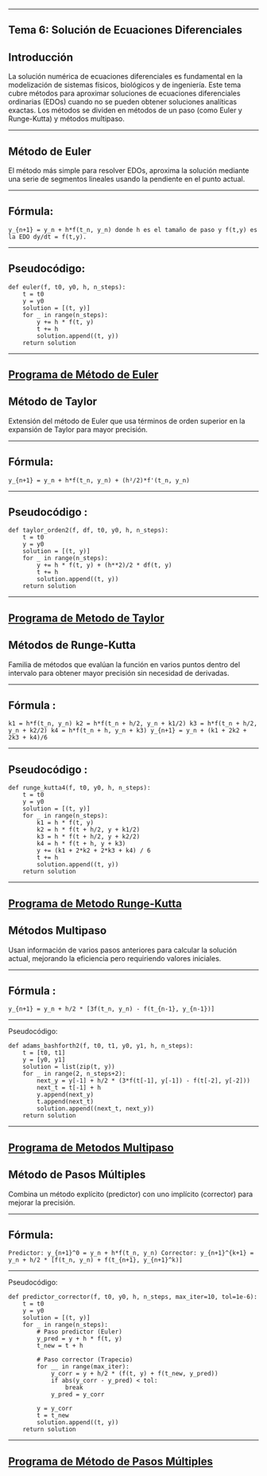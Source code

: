 --------------------------
Tema 6: Solución de Ecuaciones Diferenciales
--------------------------
Introducción
--------------------------

La solución numérica de ecuaciones diferenciales es fundamental en la modelización de sistemas físicos, biológicos y de ingeniería. Este tema cubre métodos para aproximar soluciones de ecuaciones diferenciales ordinarias (EDOs) cuando no se pueden obtener soluciones analíticas exactas. Los métodos se dividen en métodos de un paso (como Euler y Runge-Kutta) y métodos multipaso.

--------------------------
Método de Euler
--------------------------

El método más simple para resolver EDOs, aproxima la solución mediante una serie de segmentos lineales usando la pendiente en el punto actual.

--------------------------
Fórmula:
--------------------------

`y_{n+1} = y_n + h*f(t_n, y_n)
donde h es el tamaño de paso y f(t,y) es la EDO dy/dt = f(t,y).`

---------------------------
Pseudocódigo:
---------------------------
```
def euler(f, t0, y0, h, n_steps):
    t = t0
    y = y0
    solution = [(t, y)]
    for _ in range(n_steps):
        y += h * f(t, y)
        t += h
        solution.append((t, y))
    return solution
```
--------------------------
[Programa de Método de Euler](https://github.com/america456/MetodosNumericos/blob/12deb3d4ad1a881018773309d887879364e78efd/src/Tema6/MetodoEuler.java)
--------------------------
Método de Taylor
-------------------------

Extensión del método de Euler que usa términos de orden superior en la expansión de Taylor para mayor precisión.

-------------------------
Fórmula:
------------------------

`y_{n+1} = y_n + h*f(t_n, y_n) + (h²/2)*f'(t_n, y_n)`

------------------------
Pseudocódigo :
-----------------------
```
def taylor_orden2(f, df, t0, y0, h, n_steps):
    t = t0
    y = y0
    solution = [(t, y)]
    for _ in range(n_steps):
        y += h * f(t, y) + (h**2)/2 * df(t, y)
        t += h
        solution.append((t, y))
    return solution
```
-----------------------
[Programa de Metodo de Taylor](https://github.com/america456/MetodosNumericos/blob/12deb3d4ad1a881018773309d887879364e78efd/src/Tema6/MetodoTaylor.java)
-----------------------
Métodos de Runge-Kutta
----------------------

Familia de métodos que evalúan la función en varios puntos dentro del intervalo para obtener mayor precisión sin necesidad de derivadas.

-----------------------
Fórmula :
-----------------------

`k1 = h*f(t_n, y_n)
k2 = h*f(t_n + h/2, y_n + k1/2)
k3 = h*f(t_n + h/2, y_n + k2/2)
k4 = h*f(t_n + h, y_n + k3)
y_{n+1} = y_n + (k1 + 2k2 + 2k3 + k4)/6`

-----------------------
Pseudocódigo :
---------------------
```
def runge_kutta4(f, t0, y0, h, n_steps):
    t = t0
    y = y0
    solution = [(t, y)]
    for _ in range(n_steps):
        k1 = h * f(t, y)
        k2 = h * f(t + h/2, y + k1/2)
        k3 = h * f(t + h/2, y + k2/2)
        k4 = h * f(t + h, y + k3)
        y += (k1 + 2*k2 + 2*k3 + k4) / 6
        t += h
        solution.append((t, y))
    return solution
```
--------------------
[Programa de Metodo Runge-Kutta](https://github.com/america456/MetodosNumericos/blob/12deb3d4ad1a881018773309d887879364e78efd/src/Tema6/MetodoRungeKutta.java
)
--------------------
Métodos Multipaso
--------------------

Usan información de varios pasos anteriores para calcular la solución actual, mejorando la eficiencia pero requiriendo valores iniciales.

-------------------
Fórmula :
--------------------

`y_{n+1} = y_n + h/2 * [3f(t_n, y_n) - f(t_{n-1}, y_{n-1})]`

----------------------
Pseudocódigo:
```
def adams_bashforth2(f, t0, t1, y0, y1, h, n_steps):
    t = [t0, t1]
    y = [y0, y1]
    solution = list(zip(t, y))
    for _ in range(2, n_steps+2):
        next_y = y[-1] + h/2 * (3*f(t[-1], y[-1]) - f(t[-2], y[-2]))
        next_t = t[-1] + h
        y.append(next_y)
        t.append(next_t)
        solution.append((next_t, next_y))
    return solution
```
---------------------
[Programa de Metodos Multipaso](https://github.com/america456/MetodosNumericos/blob/12deb3d4ad1a881018773309d887879364e78efd/src/Tema6/MetodoDePaso.java)
----------------------
Método de Pasos Múltiples 
----------------------

Combina un método explícito (predictor) con uno implícito (corrector) para mejorar la precisión.

-----------------------
Fórmula:
-----------------------

`Predictor: y_{n+1}^0 = y_n + h*f(t_n, y_n)
Corrector: y_{n+1}^{k+1} = y_n + h/2 * [f(t_n, y_n) + f(t_{n+1}, y_{n+1}^k)]`

----------------------
Pseudocódigo:
```
def predictor_corrector(f, t0, y0, h, n_steps, max_iter=10, tol=1e-6):
    t = t0
    y = y0
    solution = [(t, y)]
    for _ in range(n_steps):
        # Paso predictor (Euler)
        y_pred = y + h * f(t, y)
        t_new = t + h
        
        # Paso corrector (Trapecio)
        for __ in range(max_iter):
            y_corr = y + h/2 * (f(t, y) + f(t_new, y_pred))
            if abs(y_corr - y_pred) < tol:
                break
            y_pred = y_corr
        
        y = y_corr
        t = t_new
        solution.append((t, y))
    return solution
```
-----------------------
[Programa de Método de Pasos Múltiples](https://github.com/america456/MetodosNumericos/blob/12deb3d4ad1a881018773309d887879364e78efd/src/Tema6/MetodoPasoMultiple.java)
-----------------------
